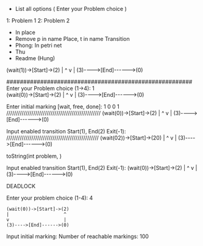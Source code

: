 - List all options ( Enter your Problem choice )

 1: Problem 1
 2: Problem 2

 - In place
 - Remove p in name Place, t in name Transition
 - Phong: In petri net
 - Thu
 - Readme (Hung)


(wait(1))->[Start]->(2)
|                    ^
v                    |
(3)---->[End]------>(0)


 #######################################################
Enter your Problem choice (1->4): 1  
    (wait(0))->[Start]->(2)
    |                    ^
    v                    |
    (3)---->[End]------>(0)

Enter initial marking [wait, free, done]: 1 0 0 1
/////////////////////////////////////////////////
    (wait(0))->[Start]->(2)
    |                    ^
    v                    |
    (3)---->[End]------>(0)

Input enabled transition Start(1), End(2) Exit(-1):
////////////////////////////////////////////////
   (wait(02))->[Start]->(20)
    |                    ^
    v                    |
    (3)---->[End]------>(0)

toString(int problem, )

Input enabled transition Start(1), End(2) Exit(-1):
    (wait(0))->[Start]->(2)
    |                    ^
    v                    |
    (3)---->[End]------>(0)

DEADLOCK

Enter your problem choice (1-4): 4

    (wait(0))->[Start]->(2)
    |                    ^
    v                    |
    (3)---->[End]------>(0)

Input initial marking: 
Number of reachable markings: 100 





